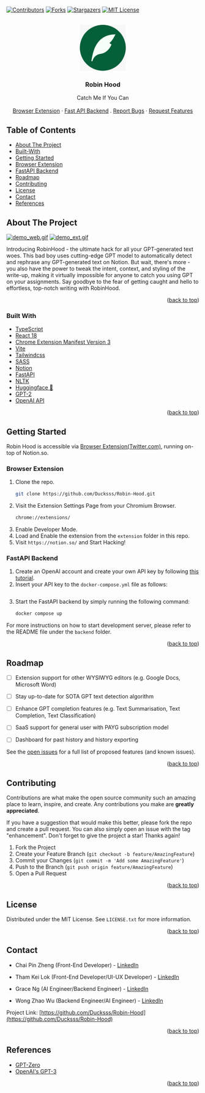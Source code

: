 <br />
<div id="top"></div>

<!-- PROJECT SHIELDS -->
<!--
*** I'm using markdown "reference style" links for readability.
*** Reference links are enclosed in brackets [ ] instead of parentheses ( ).
*** See the bottom of this document for the declaration of the reference variables
*** for contributors-url, forks-url, etc. This is an optional, concise syntax you may use.
*** https://www.markdownguide.org/basic-syntax/#reference-style-links
-->
[![Contributors](https://img.shields.io/github/contributors/Ducksss/Robin-Hood.svg)][contributors-url]
[![Forks](https://img.shields.io/github/forks/Ducksss/Robin-Hood.svg)][forks-url]
[![Stargazers](https://img.shields.io/github/stars/Ducksss/Robin-Hood.svg)][stars-url]
[![MIT License](https://img.shields.io/github/license/Ducksss/Robin-Hood.svg)][license-url]


<!-- PROJECT LOGO -->
<br />
<div align="center">
  <a href="https://github.com/Ducksss/Robin-Hood">
    <img src="assets/robin-hood-bg.jpg" alt="Logo" width="120" height="120">
  </a>

<h3 align="center">Robin Hood</h3>

  <p align="center">
    Catch Me If You Can
    <br />
    <br />
    <a href="#browser-extension">Browser Extension</a>
    ·
    <a href="#fastapi-backend">Fast API Backend</a>
    .
    <a href="https://github.com/Ducksss/Robin-Hood/issues">Report Bugs</a>
    ·
    <a href="https://github.com/Ducksss/Robin-Hood/issues">Request Features</a>
  </p>
</div>


<!-- TABLE OF CONTENTS -->
## Table of Contents
- [About The Project](#about-the-project)
- [Built-With](#built-with)
- [Getting Started](#getting-started)
- [Browser Extension](#browser-extension)
- [FastAPI Backend](#fastapi-backend)
- [Roadmap](#roadmap)
- [Contributing](#contributing)
- [License](#license)
- [Contact](#contact)
- [References](#references)


<!-- ABOUT THE PROJECT -->
## About The Project
<a href="#about-the-project"></a>
<a href="https://Robin-Hood-c9549.web.app/"><img src="assets/demo_web.gif" alt="demo_web.gif"></a>
<a href="https://github.com/Ducksss/Robin-Hood/blob/main/README.md#browser-extension"><img src="assets/demo_ext.gif" alt="demo_ext.gif"></a>

Introducing RobinHood - the ultimate hack for all your GPT-generated text woes. This bad boy uses cutting-edge GPT model to automatically detect and rephrase any GPT-generated text on Notion. But wait, there's more - you also have the power to tweak the intent, context, and styling of the write-up, making it virtually impossible for anyone to catch you using GPT on your assignments. Say goodbye to the fear of getting caught and hello to effortless, top-notch writing with RobinHood.

<p align="right">(<a href="#top">back to top</a>)</p>



### Built With
<a href="#built-with"></a>

* [TypeScript](https://www.typescriptlang.org/)
* [React 18](https://reactjs.org/)
* [Chrome Extension Manifest Version 3](https://developer.chrome.com/docs/extensions/mv3/intro/)
* [Vite](https://vitejs.dev/)
* [Tailwindcss](https://tailwindcss.com/)
* [SASS](https://sass-lang.com/)
* [Notion](https://notion.so)
* [FastAPI](https://fastapi.tiangolo.com/)
* [NLTK](https://www.nltk.org/)
* [Huggingface 🤗](https://huggingface.co/)
* [GPT-2](https://github.com/openai/gpt-2)
* [OpenAI API](https://openai.com/api/)


<p align="right">(<a href="#top">back to top</a>)</p>



<!-- GETTING STARTED -->
## Getting Started

Robin Hood is accessible via [Browser Extension(Twitter.com)](https://github.com/Ducksss/Robin-Hood/tree/main/extension), running on-top of Notion.so.

### Browser Extension
<a href="#fastapi-backend"></a>

1. Clone the repo.
   ```sh
   git clone https://github.com/Ducksss/Robin-Hood.git
   ```
2. Visit the Extension Settings Page from your Chromium Browser.
   ```sh
   chrome://extensions/
   ```
3. Enable Developer Mode.
4. Load and Enable the extension from the `extension` folder in this repo.
5. Visit `https://notion.so/` and Start Hacking!

### FastAPI Backend
<a href="#fastapi-backend"></a>

1. Create an OpenAI account and create your own API key by following [this tutorial](https://elephas.app/blog/how-to-create-openai-api-keys-cl5c4f21d281431po7k8fgyol0).
2. Insert your API key to the `docker-compose.yml` file as follows:
    ```yaml

    ```
3. Start the FastAPI backend by simply running the following command:
    ```bash
    docker compose up
    ```

For more instructions on how to start development server, please refer to the README file under the `backend` folder.

<p align="right">(<a href="#top">back to top</a>)</p>


<!-- ROADMAP -->
## Roadmap
- [ ] Extension support for other WYSIWYG editors (e.g. Google Docs, Microsoft Word)
- [ ] Stay up-to-date for SOTA GPT text detection algorithm
- [ ] Enhance GPT completion features (e.g. Text Summarisation, Text Completion, Text Classification)
- [ ] SaaS support for general user with PAYG subscription model
- [ ] Dashboard for past history and history exporting


See the [open issues](https://github.com/Ducksss/Robin-Hood/issues) for a full list of proposed features (and known issues).

<p align="right">(<a href="#top">back to top</a>)</p>



<!-- CONTRIBUTING -->
## Contributing

Contributions are what make the open source community such an amazing place to learn, inspire, and create. Any contributions you make are **greatly appreciated**.

If you have a suggestion that would make this better, please fork the repo and create a pull request. You can also simply open an issue with the tag "enhancement".
Don't forget to give the project a star! Thanks again!

1. Fork the Project
2. Create your Feature Branch (`git checkout -b feature/AmazingFeature`)
3. Commit your Changes (`git commit -m 'Add some AmazingFeature'`)
4. Push to the Branch (`git push origin feature/AmazingFeature`)
5. Open a Pull Request

<p align="right">(<a href="#top">back to top</a>)</p>



<!-- LICENSE -->
## License

Distributed under the MIT License. See `LICENSE.txt` for more information.

<p align="right">(<a href="#top">back to top</a>)</p>



<!-- CONTACT -->
## Contact

- Chai Pin Zheng (Front-End Developer) - [LinkedIn](https://www.linkedin.com/in/chai-pin-zheng-5610921aa/)

- Tham Kei Lok (Front-End Developer/UI-UX Developer) - [LinkedIn](https://www.linkedin.com/in/thamkeilok/)

- Grace Ng (AI Engineer/Backend Engineer) - [LinkedIn](https://www.linkedin.com/in/grace-ng-48832821a/)

- Wong Zhao Wu (Backend Engineer/AI Engineer) - [LinkedIn](https://www.linkedin.com/in/zhao-wu-wong/)

Project Link: [https://github.com/Ducksss/Robin-Hood](https://github.com/Ducksss/Robin-Hood)

<p align="right">(<a href="#top">back to top</a>)</p>

<!-- References -->
## References

- [GPT-Zero](https://etedward-gptzero-main-zqgfwb.streamlit.app/)
- [OpenAI's GPT-3](https://openai.com/api/)

<p align="right">(<a href="#top">back to top</a>)</p>


<!-- MARKDOWN LINKS & IMAGES -->
<!-- https://www.markdownguide.org/basic-syntax/#reference-style-links -->
[contributors-shield]: https://img.shields.io/github/contributors/Ducksss/Robin-Hood.svg?style=for-the-badge
[contributors-url]: https://github.com/Ducksss/Robin-Hood/graphs/contributors
[forks-shield]: https://img.shields.io/github/forks/Ducksss/Robin-Hood.svg?style=for-the-badge
[forks-url]: https://github.com/Ducksss/Robin-Hood/network/members
[stars-shield]: https://img.shields.io/github/stars/Ducksss/Robin-Hood.svg?style=for-the-badge
[stars-url]: https://github.com/Ducksss/Robin-Hood/stargazers
[issues-shield]: https://img.shields.io/github/issues/Ducksss/Robin-Hood.svg?style=for-the-badge
[issues-url]: https://github.com/Ducksss/Robin-Hood/issues
[license-shield]: https://img.shields.io/github/license/Ducksss/Robin-Hood.svg?style=for-the-badge
[license-url]: https://github.com/Ducksss/FakeNews/blob/main/LICENSE
[linkedin-shield]: https://img.shields.io/badge/-LinkedIn-black.svg?style=for-the-badge&logo=linkedin&colorB=555
[linkedin-url]: https://linkedin.com/in/linkedin_username
[product-screenshot]: images/screenshot.png
